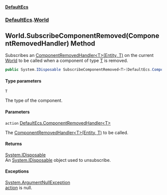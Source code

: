 #### [DefaultEcs](DefaultEcs.md 'DefaultEcs')
### [DefaultEcs](DefaultEcs.md#DefaultEcs 'DefaultEcs').[World](World.md 'DefaultEcs.World')

## World.SubscribeComponentRemoved<T>(ComponentRemovedHandler<T>) Method

Subscribes an [ComponentRemovedHandler&lt;T&gt;(Entity, T)](ComponentRemovedHandler_T_(Entity,T).md 'DefaultEcs.ComponentRemovedHandler<T>(DefaultEcs.Entity, T)') on the current [World](World.md 'DefaultEcs.World') to be called when a component of type [T](World.SubscribeComponentRemoved_T_(ComponentRemovedHandler_T_).md#DefaultEcs.World.SubscribeComponentRemoved_T_(DefaultEcs.ComponentRemovedHandler_T_).T 'DefaultEcs.World.SubscribeComponentRemoved<T>(DefaultEcs.ComponentRemovedHandler<T>).T') is removed.

```csharp
public System.IDisposable SubscribeComponentRemoved<T>(DefaultEcs.ComponentRemovedHandler<T> action);
```
#### Type parameters

<a name='DefaultEcs.World.SubscribeComponentRemoved_T_(DefaultEcs.ComponentRemovedHandler_T_).T'></a>

`T`

The type of the component.
#### Parameters

<a name='DefaultEcs.World.SubscribeComponentRemoved_T_(DefaultEcs.ComponentRemovedHandler_T_).action'></a>

`action` [DefaultEcs.ComponentRemovedHandler&lt;](ComponentRemovedHandler_T_(Entity,T).md 'DefaultEcs.ComponentRemovedHandler<T>(DefaultEcs.Entity, T)')[T](World.SubscribeComponentRemoved_T_(ComponentRemovedHandler_T_).md#DefaultEcs.World.SubscribeComponentRemoved_T_(DefaultEcs.ComponentRemovedHandler_T_).T 'DefaultEcs.World.SubscribeComponentRemoved<T>(DefaultEcs.ComponentRemovedHandler<T>).T')[&gt;](ComponentRemovedHandler_T_(Entity,T).md 'DefaultEcs.ComponentRemovedHandler<T>(DefaultEcs.Entity, T)')

The [ComponentRemovedHandler&lt;T&gt;(Entity, T)](ComponentRemovedHandler_T_(Entity,T).md 'DefaultEcs.ComponentRemovedHandler<T>(DefaultEcs.Entity, T)') to be called.

#### Returns
[System.IDisposable](https://docs.microsoft.com/en-us/dotnet/api/System.IDisposable 'System.IDisposable')  
An [System.IDisposable](https://docs.microsoft.com/en-us/dotnet/api/System.IDisposable 'System.IDisposable') object used to unsubscribe.

#### Exceptions

[System.ArgumentNullException](https://docs.microsoft.com/en-us/dotnet/api/System.ArgumentNullException 'System.ArgumentNullException')  
[action](World.SubscribeComponentRemoved_T_(ComponentRemovedHandler_T_).md#DefaultEcs.World.SubscribeComponentRemoved_T_(DefaultEcs.ComponentRemovedHandler_T_).action 'DefaultEcs.World.SubscribeComponentRemoved<T>(DefaultEcs.ComponentRemovedHandler<T>).action') is null.